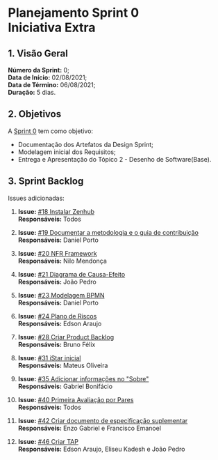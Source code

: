 # Planejamento Sprint 0 <br> <span class="rotulo-extra">Iniciativa Extra</span>

## 1. Visão Geral
**Número da Sprint:** 0;<br>
**Data de Início:** 02/08/2021;<br>
**Data de Término:** 06/08/2021;<br>
**Duração:** 5 dias.<br>


## 2. Objetivos
A [Sprint 0](https://github.com/UnBArqDsw2021-1/2021.1_G6_Curumim/milestone/2) tem como objetivo:

- Documentação dos Artefatos da Design Sprint;<br>
- Modelagem inicial dos Requisitos;<br>
- Entrega e Apresentação do Tópico 2 - Desenho de Software(Base).


## 3. Sprint Backlog
Issues adicionadas: 

1. **Issue:** [#18 Instalar Zenhub](https://github.com/UnBArqDsw2021-1/2021.1_G6_Curumim/issues/18)<br>
**Responsáveis:** Todos<br>

2. **Issue:** [#19 Documentar a metodologia e o guia de contribuição](https://github.com/UnBArqDsw2021-1/2021.1_G6_Curumim/issues/19)<br> 
**Responsáveis:** Daniel Porto<br>

3. **Issue:** [#20 NFR Framework](https://github.com/UnBArqDsw2021-1/2021.1_G6_Curumim/issues/20)<br>
**Responsáveis:** Nilo Mendonça<br>

4. **Issue:** [#21 Diagrama de Causa-Efeito](https://github.com/UnBArqDsw2021-1/2021.1_G6_Curumim/issues/21)<br>
**Responsáveis:** João Pedro<br>

5. **Issue:** [#23 Modelagem BPMN](https://github.com/UnBArqDsw2021-1/2021.1_G6_Curumim/issues/23)<br>
**Responsáveis:** Daniel Porto<br>

6. **Issue:** [#24 Plano de Riscos](https://github.com/UnBArqDsw2021-1/2021.1_G6_Curumim/issues/24)<br>
**Responsáveis:** Edson Araujo<br>

7. **Issue:** [#28 Criar Product Backlog](https://github.com/UnBArqDsw2021-1/2021.1_G6_Curumim/issues/28)<br>
**Responsáveis:** Bruno Félix<br>

8. **Issue:** [#31 iStar inicial](https://github.com/UnBArqDsw2021-1/2021.1_G6_Curumim/issues/31)<br>
**Responsáveis:** Mateus Oliveira<br>

9. **Issue:** [#35 Adicionar informações no "Sobre"](https://github.com/UnBArqDsw2021-1/2021.1_G6_Curumim/issues/35)<br>
**Responsáveis:** Gabriel Bonifácio<br>

10. **Issue:** [#40 Primeira Avaliação por Pares](https://github.com/UnBArqDsw2021-1/2021.1_G6_Curumim/issues/40)<br>
**Responsáveis:** Todos<br>

11. **Issue:** [#42 Criar documento de especificação suplementar](https://github.com/UnBArqDsw2021-1/2021.1_G6_Curumim/issues/42)<br>
**Responsáveis:** Enzo Gabriel e Francisco Emanoel<br>

12. **Issue:** [#46 Criar TAP](https://github.com/UnBArqDsw2021-1/2021.1_G6_Curumim/issues/46)<br>
**Responsáveis:** Edson Araujo, Eliseu Kadesh e João Pedro<br>
